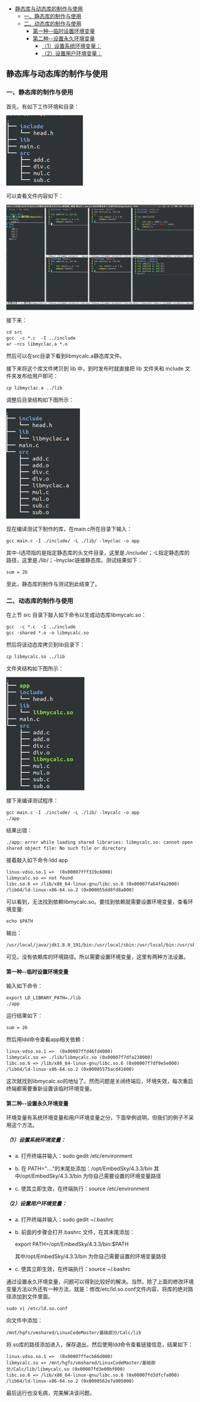 <!-- START doctoc generated TOC please keep comment here to allow auto update -->
<!-- DON'T EDIT THIS SECTION, INSTEAD RE-RUN doctoc TO UPDATE -->

- [静态库与动态库的制作与使用](#%E9%9D%99%E6%80%81%E5%BA%93%E4%B8%8E%E5%8A%A8%E6%80%81%E5%BA%93%E7%9A%84%E5%88%B6%E4%BD%9C%E4%B8%8E%E4%BD%BF%E7%94%A8)
  - [一、静态库的制作与使用](#%E4%B8%80%E9%9D%99%E6%80%81%E5%BA%93%E7%9A%84%E5%88%B6%E4%BD%9C%E4%B8%8E%E4%BD%BF%E7%94%A8)
  - [二、动态库的制作与使用](#%E4%BA%8C%E5%8A%A8%E6%80%81%E5%BA%93%E7%9A%84%E5%88%B6%E4%BD%9C%E4%B8%8E%E4%BD%BF%E7%94%A8)
    - [第一种--临时设置环境变量](#%E7%AC%AC%E4%B8%80%E7%A7%8D--%E4%B8%B4%E6%97%B6%E8%AE%BE%E7%BD%AE%E7%8E%AF%E5%A2%83%E5%8F%98%E9%87%8F)
    - [第二种--设置永久环境变量](#%E7%AC%AC%E4%BA%8C%E7%A7%8D--%E8%AE%BE%E7%BD%AE%E6%B0%B8%E4%B9%85%E7%8E%AF%E5%A2%83%E5%8F%98%E9%87%8F)
      - [（1）设置系统环境变量：](#1%E8%AE%BE%E7%BD%AE%E7%B3%BB%E7%BB%9F%E7%8E%AF%E5%A2%83%E5%8F%98%E9%87%8F)
      - [（2）设置用户环境变量：](#2%E8%AE%BE%E7%BD%AE%E7%94%A8%E6%88%B7%E7%8E%AF%E5%A2%83%E5%8F%98%E9%87%8F)

<!-- END doctoc generated TOC please keep comment here to allow auto update -->

## 静态库与动态库的制作与使用

### 一、静态库的制作与使用

首先，有如下工作环境和目录：

![](./img/image001.jpg)

可以查看文件内容如下：

![](./img/image002.png)

接下来：

    cd src
    gcc  -c *.c  -I ../include
    ar -rcs libmyclac.a *.o

然后可以在src目录下看到libmycalc.a静态库文件。

接下来将这个库文件拷贝到 lib 中，到时发布时就直接把 lib 文件夹和 include 文件夹发布给用户即可：

    cp libmyclac.a ../lib

调整后目录结构如下图所示：

![](./img/image008.jpg)

现在编译测试下制作的库，在main.c所在目录下输入：

    gcc main.c -I ./include/ -L ./lib/ -lmyclac -o app

其中-I选项指的是指定静态库的头文件目录，这里是./include/；-L指定静态库的路径，这里是./lib/；-lmyclac链接静态库。测试结果如下：

    sum = 26

至此，静态库的制作与测试到此结束了。

### 二、动态库的制作与使用

在上节 src 目录下敲入如下命令以生成动态库libmycalc.so：

    gcc  -c *.c  -I ../include
    gcc -shared *.o -o libmycalc.so

然后将该动态库拷贝到lib目录下：

    cp libmycalc.so ../lib

文件夹结构如下图所示：

![](./img/image014.jpg)

接下来编译测试程序：

    gcc main.c -I ./include/ -L ./lib/ -lmycalc -o app
    ./app

结果出错：

    ./app: error while loading shared libraries: libmycalc.so: cannot open shared object file: No such file or directory

接着敲入如下命令:ldd app

	linux-vdso.so.1 =>  (0x00007fff319c6000)
	libmycalc.so => not found
	libc.so.6 => /lib/x86_64-linux-gnu/libc.so.6 (0x00007fa64f4a2000)
	/lib64/ld-linux-x86-64.so.2 (0x000055dd8fd8a000)

可以看到，无法找到依赖libmycalc.so。要找到依赖就需要设置环境变量，查看环境变量:

    echo $PATH

输出：

    /usr/local/java/jdk1.8.0_191/bin:/usr/local/sbin:/usr/local/bin:/usr/sbin:/usr/bin:/sbin:/bin:/usr/games:/usr/local/games

可见，没有依赖库的环境路径。所以需要设置环境变量，这里有两种方法设置。

#### 第一种--临时设置环境变量

输入如下命令：

    export LD_LIBRARY_PATH=./lib
    ./app

运行结果如下：

    sum = 26

然后用ldd命令查看app相关依赖：

	linux-vdso.so.1 =>  (0x00007ffd46fd4000)
	libmycalc.so => ./lib/libmycalc.so (0x00007f7dfa238000)
	libc.so.6 => /lib/x86_64-linux-gnu/libc.so.6 (0x00007f7df9e5e000)
	/lib64/ld-linux-x86-64.so.2 (0x00005575acd41000)

这次就找到libmycalc.so的地址了。然而问题是关闭终端后，环境失效，每次重启终端都需要重新设置该临时环境变量。

#### 第二种--设置永久环境变量

环境变量有系统环境变量和用户环境变量之分，下面举例说明，但我们的例子不采用这个方法。

##### （1）设置系统环境变量：

* a.  打开终端并输入：sudo gedit /etc/environment

* b. 在 PATH="...."的末尾处添加：/opt/EmbedSky/4.3.3/bin 其中/opt/EmbedSky/4.3.3/bin 为你自己需要设置的环境变量路径

* c.  使其立即生效，在终端执行：source /etc/environment


##### （2）设置用户环境变量：

* a. 打开终端并输入：sudo gedit ~/.bashrc

* b. 前面的步骤会打开.bashrc 文件，在其末尾添加：

    export PATH=/opt/EmbedSky/4.3.3/bin:$PATH

    其中/opt/EmbedSky/4.3.3/bin 为你自己需要设置的环境变量路径

* c.  使其立即生效，在终端执行：source ~/.bashrc

通过设置永久环境变量，问题可以得到比较好的解决。当然，除了上面的修改环境变量方法以外还有一种方法，就是：修改/etc/ld.so.conf文件内容，将库的绝对路径添加到文件里面。

    sudo vi /etc/ld.so.conf

向文件中添加：

    /mnt/hgfs/vmshared/LinuxCodeMaster/基础部分/Calc/lib

将.so库的路径添加进入，保存退出，然后使用ldd命令查看链接信息，结果如下：

	linux-vdso.so.1 =>  (0x00007ffecb66d000)
	libmycalc.so => /mnt/hgfs/vmshared/LinuxCodeMaster/基础部分/Calc/lib/libmycalc.so (0x00007fd3e00bf000)
	libc.so.6 => /lib/x86_64-linux-gnu/libc.so.6 (0x00007fd3dfcfa000)
	/lib64/ld-linux-x86-64.so.2 (0x0000562e7a905000)

最后运行也没毛病，完美解决该问题。